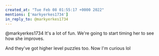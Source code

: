 ```yaml
---
created_at: "Tue Feb 08 01:55:17 +0000 2022"
mentions: ['markyerkes1734']
in_reply_to: @markyerkes1734
---
```


@markyerkes1734 It's a lot of fun. We're going to start timing her to see how she improves.

And they've got higher level puzzles too. Now I'm curious lol